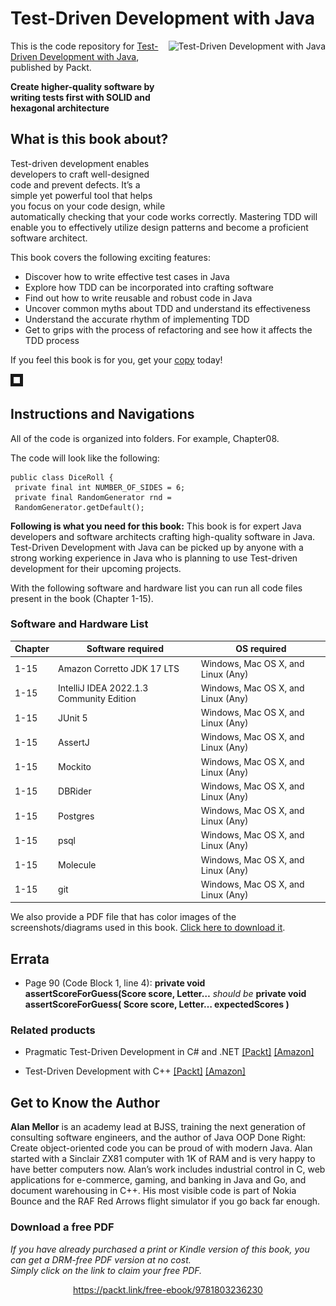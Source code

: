 # Test-Driven Development with Java

<a href="https://www.packtpub.com/product/test-driven-development-with-java/9781803236230"><img src="https://m.media-amazon.com/images/W/WEBP_402378-T2/images/I/41q8JZy17PL._SX403_BO1,204,203,200_.jpg" alt="Test-Driven Development with Java" height="256px" align="right"></a>

This is the code repository for [Test-Driven Development with Java](https://www.packtpub.com/product/test-driven-development-with-java/9781803236230), published by Packt.

**Create higher-quality software by writing tests first with SOLID and hexagonal architecture**

## What is this book about?
Test-driven development enables developers to craft well-designed code and prevent defects. It’s a simple yet powerful tool that helps you focus on your code design, while automatically checking that your code works correctly. Mastering TDD will enable you to effectively utilize design patterns and become a proficient software architect.

This book covers the following exciting features:
* Discover how to write effective test cases in Java
* Explore how TDD can be incorporated into crafting software
* Find out how to write reusable and robust code in Java
* Uncover common myths about TDD and understand its effectiveness
* Understand the accurate rhythm of implementing TDD
* Get to grips with the process of refactoring and see how it affects the TDD process

If you feel this book is for you, get your [copy](https://www.amazon.com/dp/180323623X) today!

<a href="https://www.packtpub.com/?utm_source=github&utm_medium=banner&utm_campaign=GitHubBanner"><img src="https://raw.githubusercontent.com/PacktPublishing/GitHub/master/GitHub.png" 
alt="https://www.packtpub.com/" border="5" /></a>

## Instructions and Navigations
All of the code is organized into folders. For example, Chapter08.

The code will look like the following:
```
public class DiceRoll {
 private final int NUMBER_OF_SIDES = 6;
 private final RandomGenerator rnd =
 RandomGenerator.getDefault();
```

**Following is what you need for this book:**
This book is for expert Java developers and software architects crafting high-quality software in Java. Test-Driven Development with Java can be picked up by anyone with a strong working experience in Java who is planning to use Test-driven development for their upcoming projects.

With the following software and hardware list you can run all code files present in the book (Chapter 1-15).
### Software and Hardware List
| Chapter | Software required | OS required |
| -------- | ------------------------------------ | ----------------------------------- |
| 1-15 | Amazon Corretto JDK 17 LTS | Windows, Mac OS X, and Linux (Any) |
| 1-15 | IntelliJ IDEA 2022.1.3 Community Edition | Windows, Mac OS X, and Linux (Any) |
| 1-15 | JUnit 5 | Windows, Mac OS X, and Linux (Any) |
| 1-15 | AssertJ | Windows, Mac OS X, and Linux (Any) |
| 1-15 | Mockito | Windows, Mac OS X, and Linux (Any) |
| 1-15 | DBRider | Windows, Mac OS X, and Linux (Any) |
| 1-15 | Postgres | Windows, Mac OS X, and Linux (Any) |
| 1-15 | psql | Windows, Mac OS X, and Linux (Any) |
| 1-15 | Molecule | Windows, Mac OS X, and Linux (Any) |
| 1-15 | git | Windows, Mac OS X, and Linux (Any) |

We also provide a PDF file that has color images of the screenshots/diagrams used in this book. [Click here to download it](https://packt.link/kLcmS).

## Errata

* Page 90 (Code Block 1, line 4): **private void assertScoreForGuess(Score score, Letter…** _should be_ **private void assertScoreForGuess( Score score, Letter… expectedScores )**

### Related products
* Pragmatic Test-Driven Development in C# and .NET [[Packt]](https://www.packtpub.com/product/pragmatic-test-driven-development-in-c-and-net/9781803230191?utm_source=github&utm_medium=repository&utm_campaign=9781803230191) [[Amazon]](https://www.amazon.com/dp/1803230193)

* Test-Driven Development with C++ [[Packt]](https://www.packtpub.com/product/test-driven-development-with-c/9781803242002?utm_source=github&utm_medium=repository&utm_campaign=9781803242002) [[Amazon]](https://www.amazon.com/dp/1803242000)


## Get to Know the Author
**Alan Mellor**
is an academy lead at BJSS, training the next generation of consulting software engineers, and the author of Java OOP Done Right: Create object-oriented code you can be proud of with modern Java. Alan started with a Sinclair ZX81 computer with 1K of RAM and is very happy to have better computers now. Alan’s work includes industrial control in C, web applications for e-commerce, gaming, and banking in Java and Go, and document warehousing in C++. His most visible code is part of Nokia Bounce and the RAF Red Arrows flight simulator if you go back far enough.

### Download a free PDF

 <i>If you have already purchased a print or Kindle version of this book, you can get a DRM-free PDF version at no cost.<br>Simply click on the link to claim your free PDF.</i>
<p align="center"> <a href="https://packt.link/free-ebook/9781803236230">https://packt.link/free-ebook/9781803236230 </a> </p>
